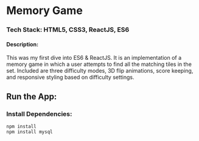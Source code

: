 # Memory Game
### Tech Stack: HTML5, CSS3, ReactJS, ES6
#### Description: 
This was my first dive into ES6 & ReactJS. It is an implementation of a memory game in which a user attempts to find all the matching tiles in the set. Included are three difficulty modes, 3D flip animations, score keeping, and responsive styling based on difficulty settings.

## Run the App:
### Install Dependencies:
```
npm install
npm install mysql

```
